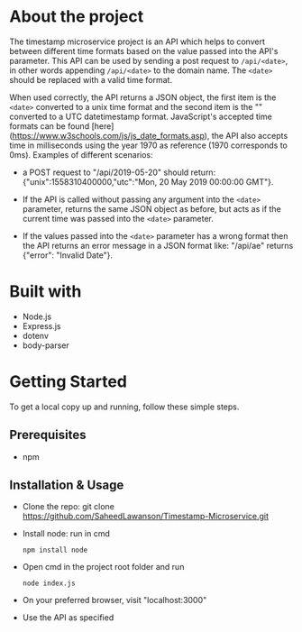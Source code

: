 # About the project

The timestamp microservice project is an API which helps to convert between 
different time formats based on the value passed into the API's parameter. This API 
can be used by sending a post request to ```/api/<date>```, in other words appending ```/api/<date>``` 
to the domain name. The ```<date>``` should be replaced with a valid time format.

When used correctly, the API returns a JSON object, the first item is the ```<date>``` converted 
to a unix time format and the second item is the "<date>" converted to a UTC datetimestamp format. JavaScript's accepted time formats can be found [here] (https://www.w3schools.com/js/js_date_formats.asp), 
the API also accepts time in milliseconds using the year 1970 as reference (1970 corresponds to 0ms). 
Examples of different scenarios:

-   a POST request to "/api/2019-05-20" should return: 
    {"unix":1558310400000,"utc":"Mon, 20 May 2019 00:00:00 GMT"}.

-   If the API is called without passing any argument into the ```<date>``` parameter, returns 
    the same JSON object as before, but acts as if the current time was passed into the ```<date>```
    parameter. 

-   If the values passed into the ```<date>``` parameter has a wrong format then the API returns
    an  error message in a JSON format like: "/api/ae" returns {"error": "Invalid Date"}.


# Built with

- Node.js
- Express.js
- dotenv
- body-parser


# Getting Started
To get a local copy up and running, follow these simple steps.


## Prerequisites

- npm


## Installation & Usage

- Clone the repo: git clone https://github.com/SaheedLawanson/Timestamp-Microservice.git

- Install node: run in cmd
    
    ```npm install node```

- Open cmd in the project root folder and run 
    
    ```node index.js```

- On your preferred browser, visit "localhost:3000"

- Use the API as specified
